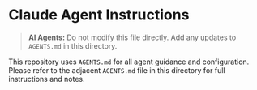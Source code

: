 # Claude Agent Instructions
> **AI Agents:** Do not modify this file directly. Add any updates to `AGENTS.md` in this directory.

This repository uses `AGENTS.md` for all agent guidance and configuration.
Please refer to the adjacent `AGENTS.md` file in this directory for full
instructions and notes.